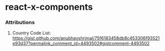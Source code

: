 # react-x-components

### Attributions
1. Country Code List: https://gist.github.com/anubhavshrimal/75f6183458db8c453306f93521e93d37?permalink_comment_id=4493502#gistcomment-4493502 